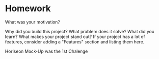 # Homework


What was your motivation?


Why did you build this project?
What problem does it solve?
What did you learn?
What makes your project stand out?
If your project has a lot of features, consider adding a "Features" section and listing them here.


Horiseon Mock-Up was the 1st Chalenge   